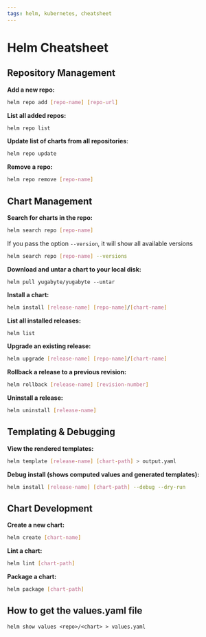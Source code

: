 ```yaml
---
tags: helm, kubernetes, cheatsheet
---
```


# Helm Cheatsheet

## Repository Management

**Add a new repo:**
```bash
helm repo add [repo-name] [repo-url]
```

**List all added repos:**
```bash
helm repo list
```

**Update list of charts from all repositories**:
```bash
helm repo update
```

**Remove a repo:**
```bash
helm repo remove [repo-name]
```

## Chart Management

**Search for charts in the repo:**
```bash
helm search repo [repo-name]
```

If you pass the option `--version`, it will show all available versions
```bash
helm search repo [repo-name] --versions
```

**Download and untar a chart to your local disk:**
```
helm pull yugabyte/yugabyte --untar
```

**Install a chart:**
```bash
helm install [release-name] [repo-name]/[chart-name]
```

**List all installed releases:**
```bash
helm list
```

**Upgrade an existing release:**
```bash
helm upgrade [release-name] [repo-name]/[chart-name]
```

**Rollback a release to a previous revision:**
```bash
helm rollback [release-name] [revision-number]
```

**Uninstall a release:**
```bash
helm uninstall [release-name]
```

## Templating & Debugging

**View the rendered templates:**
```bash
helm template [release-name] [chart-path] > output.yaml
```

**Debug install (shows computed values and generated templates):**
```bash
helm install [release-name] [chart-path] --debug --dry-run
```

## Chart Development

**Create a new chart:**
```bash
helm create [chart-name]
```

**Lint a chart:**
```bash
helm lint [chart-path]
```

**Package a chart:**

```bash
helm package [chart-path]
```

## How to get the values.yaml file

```
helm show values <repo>/<chart> > values.yaml
```